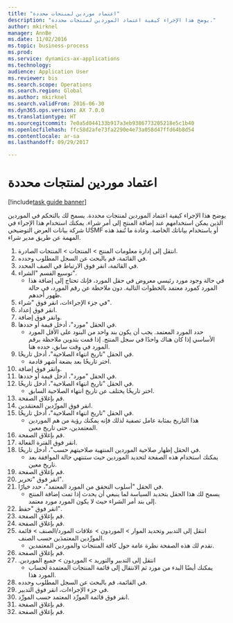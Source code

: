 ```yaml
--- 
title: "اعتماد موردين لمنتجات محددة"
description: "يوضح هذا الإجراء كيفية اعتماد الموردين لمنتجات محددة."
author: mkirknel
manager: AnnBe
ms.date: 11/02/2016
ms.topic: business-process
ms.prod: 
ms.service: dynamics-ax-applications
ms.technology: 
audience: Application User
ms.reviewer: bis
ms.search.scope: Operations
ms.search.region: Global
ms.author: mkirknel
ms.search.validFrom: 2016-06-30
ms.dyn365.ops.version: AX 7.0.0
ms.translationtype: HT
ms.sourcegitcommit: 7e0a5d044133b917a3eb9386773205218e5c1b40
ms.openlocfilehash: ffc58d2afe73fa2290e4e73a058d47ffd64b8d54
ms.contentlocale: ar-sa
ms.lasthandoff: 09/29/2017

---
```

# <a name="approve-vendors-for-specific-products"></a>اعتماد موردين لمنتجات محددة

[!include[task guide banner](../../includes/task-guide-banner.md)]

يوضح هذا الإجراء كيفية اعتماد الموردين لمنتجات محددة. يسمح لك بالتحكم في الموردين الذين يمكن استخدامهم عند إضافة المنتج إلى أمر شراء. يمكنك استخدام هذا الإجراء في شركة بيانات العرض التوضيحي USMF أو باستخدام بياناتك الخاصة. وعادة ما تُنفذ هذه المهمة عن طريق مدير شراء.

1. انتقل إلى إدارة معلومات المنتج > المنتجات > المنتجات الصادرة.
2. في القائمة، قم بالبحث عن السجل المطلوب وحدده.
3. في القائمة، انقر فوق الارتباط في الصف المحدد.
4. توسيع القسم "الشراء".
    * في حالة وجود مورد رئيسي معروض في حقل المورد، فإنك تحتاج إلى إضافة هذا المورد كمورد معتمد بالخطوات التالية. دون ملاحظة عن رقم المورد، في حالة ظهور أحدهم.  
5. في جزء الإجراءات، انقر فوق "شراء".
6. انقر فوق إعداد.
7. وانقر فوق إضافة.
8. في الحقل "مورد"، أدخل قيمة أو حددها.
    * حدد المورد المعتمد. يجب أن يكون بند واحد من البنود على الأقل المورد الأساسي إذا كان هناك واحدًا في سجل المنتج. إذا قمت بتدوين ملاحظة برقم المورد في وقت سابق، حدده هنا.  
9. في الحقل "تاريخ انتهاء الصلاحية"، أدخل تاريخًا.
    * اختر تاريخًا بعد بضعة أشهر قادمة.  
10. وانقر فوق إضافة.
11. في الحقل "مورد"، أدخل قيمة أو حددها.
12. في الحقل "تاريخ انتهاء الصلاحية"، أدخل تاريخًا.
    * اختر تاريخًا يختلف عن تاريخ انتهاء الصلاحية السابق.  
13. قم بإغلاق الصفحة.
14. انقر فوق المورِّدين المعتمَدين.
15. في الحقل "تاريخ انتهاء الصلاحية"، أدخل تاريخًا.
    * هذا التاريخ بمثابة عامل تصفية لذلك فإنه يمكنك رؤية من هم الموردين المعتمدين، حتى تاريخ معين.  
16. قم بإغلاق الصفحة.
17. انقر فوق الفترة الفعالة.
18. في الحقل إظهار صلاحية الموردين المنتهية صلاحيتهم حسب"، أدخل تاريخًا.
    * يمكنك استخدام هذه الصفحة لتحديد الموردين حيث ستنتهي حالة الموافقة بعد تاريخ معين.  
19. قم بإغلاق الصفحة.
20. انقر فوق "تحرير".
21. في الحقل "أسلوب التحقق من المورد المعتمد"، حدد خيارًا.
    * يسمح لك هذا الحقل بتحديد السياسة لما ينبغي أن يحدث إذا تمت إضافة المنتج إلى بند أمر الشراء حيث لا يكون المورد مورد معتمد.  
22. انقر فوق "حفظ".
23. قم بإغلاق الصفحة.
24. قم بإغلاق الصفحة.
25. انتقل إلى التدبير وتحديد الموار > الموردون > علاقات المورد/الصنف‬ > قائمة المورِّدين المعتمدَين حسب الصنف.
    * تقدم لك هذه الصفحة نظرة عامة حول كافة المنتجات والموردين المعتمدين.  
26. قم بإغلاق الصفحة.
27. انتقل إلى ‏‫التدبير والتوريد > الموردون > جميع الموردين.
    * يمكنك أيضًا البدء من مورد ثم الانتقال إلى قائمة المنتجات المعتمدة لحساب المورد هذا.  
28. في القائمة، قم بالبحث عن السجل المطلوب وحدده.
29. في جزء الإجراءات، انقر فوق التدبير.
30. انقر فوق قائمة المورِّد المعتمد حسب المورِّد.
31. قم بإغلاق الصفحة.
32. قم بإغلاق الصفحة.


